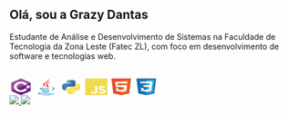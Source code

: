 ## Olá, sou a Grazy Dantas

Estudante de Análise e Desenvolvimento de Sistemas na Faculdade de Tecnologia da Zona Leste (Fatec ZL), com foco em desenvolvimento de software e tecnologias web. 

<div style="display: inline_block"><br>
  <img align="center" alt="Grazy-Csharp" height="30" width="40" src="https://raw.githubusercontent.com/devicons/devicon/master/icons/csharp/csharp-original.svg">
  <img align="center" alt="Grazy-Java" height="30" width="40" src="https://raw.githubusercontent.com/devicons/devicon/master/icons/java/java-original.svg">
  <img align="center" alt="Grazy-Python" height="30" width="40" src="https://raw.githubusercontent.com/devicons/devicon/master/icons/python/python-original.svg">
  <img align="center" alt="Grazy-Js" height="30" width="40" src="https://raw.githubusercontent.com/devicons/devicon/master/icons/javascript/javascript-plain.svg">
  <img align="center" alt="Grazy-HTML" height="30" width="40" src="https://raw.githubusercontent.com/devicons/devicon/master/icons/html5/html5-original.svg">
  <img align="center" alt="Grazy-CSS" height="30" width="40" src="https://raw.githubusercontent.com/devicons/devicon/master/icons/css3/css3-original.svg">
</div>

<div>
  <a href="https://github.com/grazydantas">
  <img height="180em" src="https://github-readme-stats.vercel.app/api?username-GrazyDantas&show_icons-true&theme-dracula&include_all_commits-true&count_private-true"/>
  <img height="180em" src="https://github-readme-stats.vercel.app/api/top-langs,/?username-grazydantas&layout-compact&langs_count-16&theme-dracula"/>
</div>


